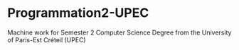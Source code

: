 # Programmation2-UPEC
Machine work for Semester 2 Computer Science Degree from the University of Paris-Est Créteil (UPEC)
